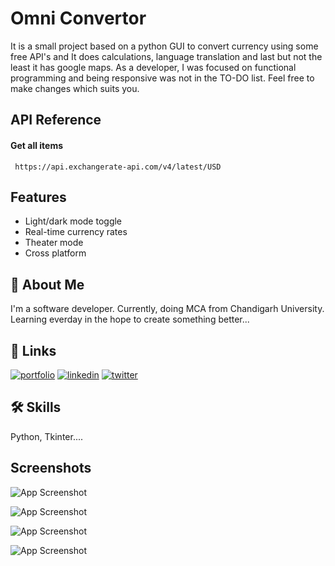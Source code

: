 
# Omni Convertor

It is a small project based on a python GUI to convert currency using some free API's and It does calculations, language translation and last but not the least it has google maps. As a developer, I was focused on functional programming and being responsive was not in the TO-DO list. Feel free to make changes which suits you.


## API Reference

#### Get all items

```http
 https://api.exchangerate-api.com/v4/latest/USD
```



## Features

- Light/dark mode toggle
- Real-time currency rates
- Theater mode
- Cross platform


## 🚀 About Me
I'm a software developer. Currently, doing MCA from Chandigarh University. Learning everday in the hope to create something better... 

## 🔗 Links
[![portfolio](https://img.shields.io/badge/my_portfolio-000?style=for-the-badge&logo=ko-fi&logoColor=white)](https://sudo-harsh-learner.github.io/Portfolio/about-us.html)
[![linkedin](https://img.shields.io/badge/linkedin-0A66C2?style=for-the-badge&logo=linkedin&logoColor=white)](https://www.linkedin.com/in/harshdeep-singh-wannabe-good-programmer/)
[![twitter](https://img.shields.io/badge/twitter-1DA1F2?style=for-the-badge&logo=twitter&logoColor=white)](https://twitter.com/Harshdeep_0_0_)


## 🛠 Skills
Python, Tkinter....


## Screenshots

![App Screenshot](https://i.postimg.cc/LXP2df35/img1.jpg)

![App Screenshot](https://i.postimg.cc/FzQmhRTZ/img-2.jpg)

![App Screenshot](https://i.postimg.cc/dQ8w420S/img-3.jpg)

![App Screenshot](https://i.postimg.cc/7hM4hkcy/img-4.jpg)

